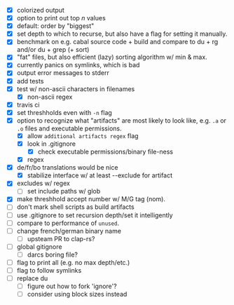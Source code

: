 - [x] colorized output
- [x] option to print out top *n* values
- [x] default: order by "biggest"
- [x] set depth to which to recurse, but also have a flag for setting it
  manually.
- [x] benchmark on e.g. cabal source code + build and compare to du + rg and/or
  du + grep (+ sort)
- [x] "fat" files, but also efficient (lazy) sorting algorithm w/ min & max.
- [x] currently panics on symlinks, which is bad
- [x] output error messages to stderr
- [x] add tests
- [x] test w/ non-ascii characters in filenames
  - [x] non-ascii regex
- [x] travis ci
- [x] set threshholds even with `-n` flag
- [x] option to recognize what "artifacts" are most likely to look like, e.g. `.a` or
  `.o` files and executable permissions.
  - [x] allow `additional artifacts regex` flag
  - [x] look in .gitignore
    - [x] check executable permissions/binary file-ness
  - [x] regex
- [x] de/fr/bo translations would be nice
  - [x] stabilize interface w/ at least --exclude for artifact
- [x] excludes w/ regex
  - [ ] set include paths w/ glob
- [x] make threshhold accept number w/ M/G tag (nom).
- [ ] don't mark shell scripts as build artifacts
- [ ] use .gitignore to set recursion depth/set it intelligently
- [ ] compare to performance of `unused`.
- [ ] change french/german binary name
  - [ ] upsteam PR to clap-rs?
- [ ] global gitignore
  - [ ] darcs boring file?
- [ ] flag to print all (e.g. no max depth/etc.)
- [ ] flag to follow symlinks
- [ ] replace du
  - [ ] figure out how to fork 'ignore'? 
  - [ ] consider using block sizes instead
